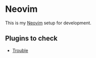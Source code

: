# Neovim

This is my [Neovim]() setup for development.

## Plugins to check

- [Trouble](https://github.com/folke/trouble.nvim)
